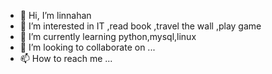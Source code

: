 - 👋 Hi, I’m linnahan
- 👀 I’m interested in IT ,read book ,travel the wall ,play game
- 🌱 I’m currently learning python,mysql,linux
- 💞️ I’m looking to collaborate on ...
- 📫 How to reach me ...

<!---
linnahan/linnahan is a ✨ special ✨ repository because its `README.md` (this file) appears on your GitHub profile.
You can click the Preview link to take a look at your changes.
--->
